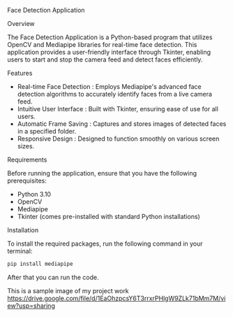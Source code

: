 Face Detection Application

Overview

The Face Detection Application is a Python-based program that utilizes OpenCV and Mediapipe libraries for real-time face detection. This application provides a user-friendly interface through Tkinter, enabling users to start and stop the camera feed and detect faces efficiently. 

Features

- Real-time Face Detection : Employs Mediapipe's advanced face detection algorithms to accurately identify faces from a live camera feed.
- Intuitive User Interface : Built with Tkinter, ensuring ease of use for all users.
- Automatic Frame Saving : Captures and stores images of detected faces in a specified folder.
- Responsive Design : Designed to function smoothly on various screen sizes.

Requirements

Before running the application, ensure that you have the following prerequisites:

- Python 3.10
- OpenCV
- Mediapipe
- Tkinter (comes pre-installed with standard Python installations)

Installation

To install the required packages, run the following command in your terminal:

```bash
pip install mediapipe
```
After that you can run the code.

This is a sample image of my project work
https://drive.google.com/file/d/1EaOhzpcsY6T3rrxrPHlgW9ZLk71bMm7M/view?usp=sharing
